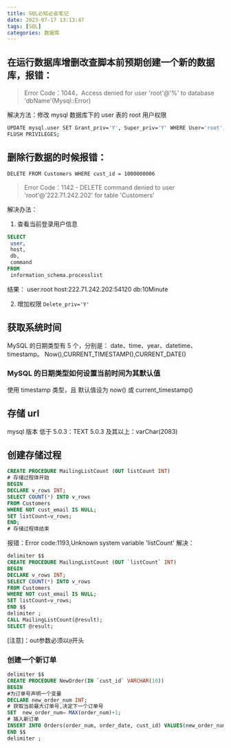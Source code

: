 ```yaml
---
title: SQL必知必会笔记
date: 2023-07-17 13:13:47
tags: [SQL]
categories: 数据库
---
```


## 在运行数据库增删改查脚本前预期创建一个新的数据库，报错：

> Error Code：1044，Access denied for user 'root'@'%' to database 'dbName'(Mysql::Error)

解决方法：修改 mysql 数据库下的 user 表的 root 用户权限

```bash
UPDATE mysql.user SET Grant_priv='Y', Super_priv='Y' WHERE User='root';
FLUSH PRIVILEGES;
```

## 删除行数据的时候报错：

`DELETE FROM Customers WHERE cust_id = 1000000006`

> Error Code：1142 - DELETE command denied to user 'root'@'222.71.242.202' for table 'Customers'

解决办法：

1. 查看当前登录用户信息

```SQL
SELECT
 user,
 host,
 db,
 command
FROM
 information_schema.processlist
```

结果：
user:root
host:222.71.242.202:54120
db:10Minute

2. 增加权限 `Delete_priv='Y'`

## 获取系统时间

MySQL 的日期类型有 5 个，分别是： date、time、year、datetime、timestamp。
Now(),CURRENT_TIMESTAMP(),CURRENT_DATE()

### MySQL 的日期类型如何设置当前时间为其默认值

使用 timestamp 类型，且 默认值设为 now() 或 current_timestamp()

## 存储 url

mysql 版本
低于 5.0.3：TEXT
5.0.3 及其以上：varChar(2083)

## 创建存储过程

```sql
CREATE PROCEDURE MailingListCount (OUT listCount INT)
# 存储过程体开始
BEGIN
DECLARE v_rows INT;
SELECT COUNT(*) INTO v_rows
FROM Customers
WHERE NOT cust_email IS NULL;
SET listCount=v_rows;
END;
# 存储过程体结束
```

报错：Error code:1193,Unknown system variable 'listCount'
解决：
```sql
delimiter $$
CREATE PROCEDURE MailingListCount (OUT `listCount` INT)
BEGIN
DECLARE v_rows INT; 
SELECT COUNT(*) INTO v_rows
FROM Customers
WHERE NOT cust_email IS NULL;
SET listCount=v_rows;
END $$
delimiter ;
CALL MailingListCount(@result);
SELECT @result;
```
[注意]：out参数必须以`@`开头

### 创建一个新订单
```sql
delimiter $$
CREATE PROCEDURE NewOrder(IN `cust_id` VARCHAR(10))
BEGIN
#为订单号声明一个变量
DECLARE new_order_num INT; 
# 获取当前最大订单号,决定下一个订单号
SET  new_order_num= MAX(order_num)+1;
# 插入新订单
INSERT INTO Orders(order_num, order_date, cust_id) VALUES(new_order_num, CURRENT_TIMESTAMP(),@cust_id); 
END $$
delimiter ;
```